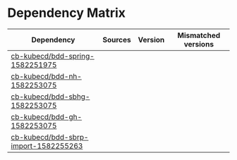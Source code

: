 # Dependency Matrix

Dependency | Sources | Version | Mismatched versions
---------- | ------- | ------- | -------------------
[cb-kubecd/bdd-spring-1582251975](https://github.com/cb-kubecd/bdd-spring-1582251975.git) |  | []() | 
[cb-kubecd/bdd-nh-1582253075](https://github.com/cb-kubecd/bdd-nh-1582253075.git) |  | []() | 
[cb-kubecd/bdd-sbhg-1582253075](https://github.com/cb-kubecd/bdd-sbhg-1582253075.git) |  | []() | 
[cb-kubecd/bdd-gh-1582253075](https://github.com/cb-kubecd/bdd-gh-1582253075.git) |  | []() | 
[cb-kubecd/bdd-sbrp-import-1582255263](https://github.com/cb-kubecd/bdd-sbrp-import-1582255263.git) |  | []() | 
